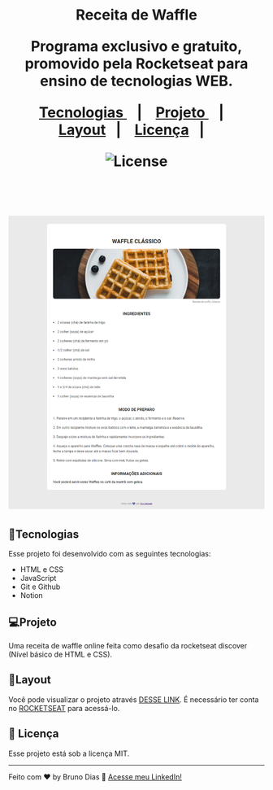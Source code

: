<h1 align="center">Receita de Waffle</>

<p align="center">
Programa exclusivo e gratuito, promovido pela Rocketseat para ensino de tecnologias WEB.
</p>

<p align="center">
  <a href="#-tecnologias">Tecnologias </a>&nbsp;&nbsp;&nbsp;|&nbsp;&nbsp;&nbsp;
  <a href="#-projeto">Projeto </a>&nbsp;&nbsp;&nbsp;|&nbsp;&nbsp;&nbsp;
  <a href="#-layout">Layout</a>&nbsp;&nbsp;&nbsp;|&nbsp;&nbsp;&nbsp;
  <a href="#memo-licença">Licença</a>&nbsp;&nbsp;&nbsp;|&nbsp;&nbsp;&nbsp;
</p>

<p align="center">
  <img alt="License" src="https://img.shields.io/static/v1?label=license&message=MIT&color=49AA26&labelColor=0000000">
</p>

<br>

<p align="center">
  <img src=".github/preview.jpg">
</p>

## 🚀Tecnologias

Esse projeto foi desenvolvido com as seguintes tecnologias:

- HTML e CSS
- JavaScript
- Git e Github
- Notion

## 💻Projeto

Uma receita de waffle online feita como desafio da rocketseat discover (Nível básico de HTML e CSS).

## 📩Layout

Você pode visualizar o projeto através [DESSE LINK](<https://app.rocketseat.com.br/discover>). É necessário ter conta no [ROCKETSEAT](https://rocketseat.com) para acessá-lo.

## :memo: Licença

Esse projeto está sob a licença MIT.

---

Feito com ❤ by Bruno Dias :wave: [Acesse meu LinkedIn!](https://www.linkedin.com/in/bruno-dias-custodio-50461b259/)

